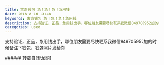 ```yaml
---
title: 古奇钱包 急！急！急！急用钱
date: 2018-8-16 13:48
keywords: 古奇钱包 急！急！急！急用钱
description: 支持验证，正品，急用钱出手，哪位朋友需要尽快联系我微信849705952加的时候备注下钱包，钱包照片发给你
categories: used
---
```

<td class="t_f" id="postmessage_1647866">

支持验证，正品，急用钱出手，哪位朋友需要尽快联系我微信849705952加的时候备注下钱包，钱包照片发给你<br/>
</td>
###### 转载自[菲龙网]